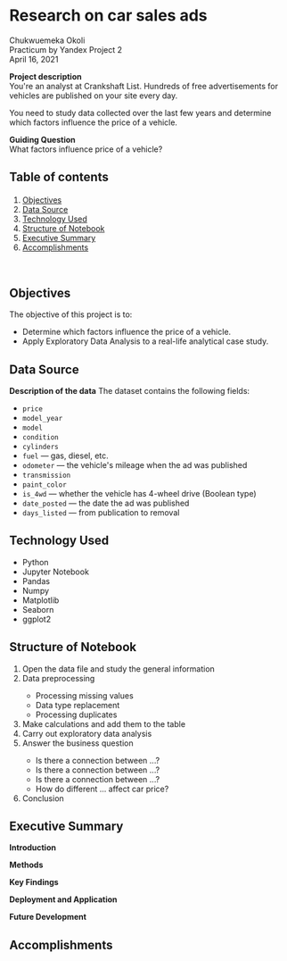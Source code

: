 # Research on car sales ads

Chukwuemeka Okoli <br>
Practicum by Yandex Project 2 <br>
April 16, 2021 

**Project description** <br>
You're an analyst at Crankshaft List. Hundreds of free advertisements for vehicles are published on your site every day.

You need to study data collected over the last few years and determine which factors influence the price of a vehicle. 

**Guiding Question** <br>
What factors influence price of a vehicle? 

## Table of contents

<div class="alert alert-block alert-info" style="margin-top: 20px">
    <ol>
        <li><a href="#objectives">Objectives</a></li>
        <li><a href="#data_source">Data Source</a></li>
        <li><a href="#technology_used">Technology Used</a></li>
        <li><a href="#structure_notebook">Structure of Notebook</a></li>
        <li><a href="#executive_summary">Executive Summary</a></li>
        <li><a href="#accomplishments">Accomplishments</a></li>
    </ol>
</div> 
<br>

<div id="objectives">
    <h2>Objectives</h2> 
</div>
The objective of this project is to:

- Determine which factors influence the price of a vehicle.
- Apply Exploratory Data Analysis to a real-life analytical case study.

<div id="data_source">
    <h2>Data Source</h2> 
</div>


**Description of the data**
The dataset contains the following fields:
- `price`
- `model_year`
- `model`
- `condition`
- `cylinders`
- `fuel` — gas, diesel, etc.
- `odometer` — the vehicle's mileage when the ad was published
- `transmission`
- `paint_color`
- `is_4wd` — whether the vehicle has 4-wheel drive (Boolean type)
- `date_posted` — the date the ad was published
- `days_listed` — from publication to removal

<div id="technology_used">
    <h2>Technology Used</h2> 
</div>

<ul>
    <li>Python</li>
    <li>Jupyter Notebook</li>
    <li>Pandas</li>
    <li>Numpy </li>
    <li>Matplotlib</li>
    <li>Seaborn</li>
    <li>ggplot2</li>
</ul>

<div id="structure_notebook">
    <h2>Structure of Notebook</h2> 
</div>
<ol>
    <li>Open the data file and study the general information</li>
    <li>Data preprocessing</li>
        <ul>
            <li>Processing missing values</li>
            <li>Data type replacement</li>
            <li>Processing duplicates</li>
        </ul>
    <li>Make calculations and add them to the table</li>
    <li>Carry out exploratory data analysis</li>
    <li>Answer the business question</li>
        <ul>
            <li>Is there a connection between ...?</li>
            <li>Is there a connection between ...?</li>
            <li>Is there a connection between ...?</li>
            <li>How do different ... affect car price?</li>
        </ul>
    <li>Conclusion</li>
</ol>

<div id="executive_summary">
    <h2>Executive Summary</h2> 
</div>

**Introduction**

**Methods**

**Key Findings**

**Deployment and Application**


**Future Development**


<div id="accomplishments">
    <h2>Accomplishments</h2> 
</div>


